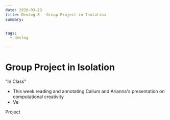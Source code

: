 ```yaml
---
date: 2020-03-23
title: Devlog 8 - Group Project in Isolation
summary: 


tags:
  - devlog

---
```


# Group Project in Isolation

"In Class"
- This week reading and annotating Callum and Arianna's presentation on computational creativity
- Ve

Project






